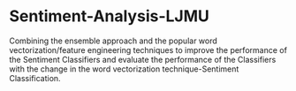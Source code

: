 # Sentiment-Analysis-LJMU
Combining the ensemble approach and the popular word vectorization/feature engineering techniques to improve the performance of the Sentiment Classifiers and evaluate the performance of the Classifiers with the change in the word vectorization technique-Sentiment Classification.
